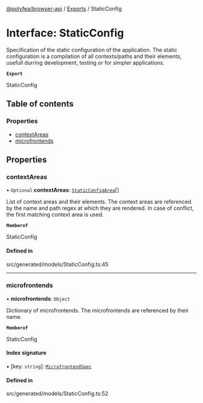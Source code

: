 [@polyfea/browser-api](../README.md) / [Exports](../modules.md) / StaticConfig

# Interface: StaticConfig

Specification of the static configuration of the application.
The static configuration is a compilation of all contexts/paths and their elements, 
usefull durring development, testing or for simpler applications.

**`Export`**

StaticConfig

## Table of contents

### Properties

- [contextAreas](StaticConfig.md#contextareas)
- [microfrontends](StaticConfig.md#microfrontends)

## Properties

### contextAreas

• `Optional` **contextAreas**: [`StaticConfigArea`](StaticConfigArea.md)[]

List of context areas and their elements. The context areas are referenced by the name and path regex
at which they are rendered. In case of conflict, the first matching context area is used.

**`Memberof`**

StaticConfig

#### Defined in

src/generated/models/StaticConfig.ts:45

___

### microfrontends

• **microfrontends**: `Object`

Dictionary of microfrontends. The microfrontends are referenced by their name.

**`Memberof`**

StaticConfig

#### Index signature

▪ [key: `string`]: [`MicrofrontendSpec`](MicrofrontendSpec.md)

#### Defined in

src/generated/models/StaticConfig.ts:52
